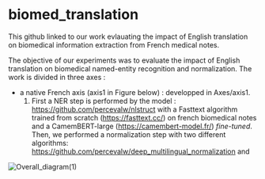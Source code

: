 # biomed_translation
This github linked to our work evlauating the impact of English translation on biomedical information extraction from French medical notes.

The objective of our experiments was to evaluate the impact of English translation on biomedical named-entity recognition and normalization. The work is divided in three axes : 
  - a native French axis (axis1 in Figure below)  : developped in Axes/axis1. 
    1. First a NER step is performed by the model : https://github.com/percevalw/nlstruct with a Fasttext algorithm trained from scratch (https://fasttext.cc/) on french biomedical notes and a CamemBERT-large (https://camembert-model.fr/) _fine-tuned_. Then, we performed a normalization step with two different algorithms: https://github.com/percevalw/deep_multilingual_normalization and 

![Overall_diagram(1)](https://user-images.githubusercontent.com/81175825/174573508-fded2955-5282-42dc-83b0-3d852f240085.png)
